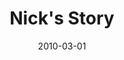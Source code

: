 ---
layout: media
category: media
title: "Nick's Story"
date: 2010-03-01
description: "Nick shares his story of freedom."
yt-video-id: "BcTj15woSnA"
video: "http://s3.amazonaws.com/crossroads-media/other-media/video/NickInterview.mp4"
video-poster: "http://s3.amazonaws.com/crossroads-media/images/NickInterview-still.jpg"
---